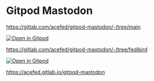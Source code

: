 # Gitpod Mastodon
https://gitlab.com/acefed/gitpod-mastodon/-/tree/main

[![Open in Gitpod](https://gitpod.io/button/open-in-gitpod.svg)](https://gitpod.io/#https://gitlab.com/acefed/gitpod-mastodon)

https://gitlab.com/acefed/gitpod-mastodon/-/tree/fedibird

[![Open in Gitpod](https://gitpod.io/button/open-in-gitpod.svg)](https://gitpod.io/#https://gitlab.com/acefed/gitpod-mastodon/-/tree/fedibird)

https://acefed.gitlab.io/gitpod-mastodon
